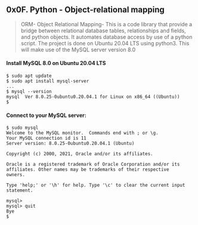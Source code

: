 ## 0x0F. Python - Object-relational mapping
> ORM- Object Relational Mapping- This is a code
> library that provide a bridge between relational
> database tables, relationships and fields, and
> python objects. It automates database access by
> use of a python script.
> The project is done on Ubuntu 20.04 LTS using
> python3. This will make use of the MySQL server version 8.0

#### Install MySQL 8.0 on Ubuntu 20.04 LTS
```
$ sudo apt update
$ sudo apt install mysql-server
...
$ mysql --version
mysql  Ver 8.0.25-0ubuntu0.20.04.1 for Linux on x86_64 ((Ubuntu))
$
```

#### Connect to your MySQL server:
```
$ sudo mysql
Welcome to the MySQL monitor.  Commands end with ; or \g.
Your MySQL connection id is 11
Server version: 8.0.25-0ubuntu0.20.04.1 (Ubuntu)

Copyright (c) 2000, 2021, Oracle and/or its affiliates.

Oracle is a registered trademark of Oracle Corporation and/or its
affiliates. Other names may be trademarks of their respective
owners.

Type 'help;' or '\h' for help. Type '\c' to clear the current input statement.

mysql>
mysql> quit
Bye
$
```


